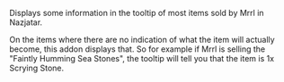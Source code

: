 Displays some information in the tooltip of most items sold by Mrrl in Nazjatar.

On the items where there are no indication of what the item will actually become, this addon displays that. 
So for example if Mrrl is selling the "Faintly Humming Sea Stones", the tooltip will tell you that the item is 1x Scrying Stone.
